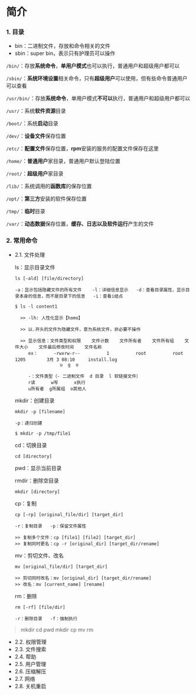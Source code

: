 # 简介
### 1. 目录
- bin：二进制文件，存放和命令相关的文件
- sbin：super bin，表示只有护理员可以操作

`/bin/`：存放**系统命令**，**单用户模式**也可以执行，普通用户和超级用户都可以

`/sbin/`：**系统环境设置**相关命令，只有**超级用户**可以使用，但有些命令普通用户可以查看

`/usr/bin/`：存放**系统命令**，单用户模式**不可以**执行，普通用户和超级用户都可以

`/usr/`：系统**软件资源**目录

`/boot/`：系统**启动**目录

`/dev/`：**设备文件**保存位置

`/etc/`：**配置文件**保存位置，**rpm**安装的服务的配置文件保存在这里

`/home/`：**普通用户**家目录，普通用户默认登陆位置

`/root/`：**超级用户**家目录

`/lib/`：系统调用的**函数库**的保存位置

`/opt/`：**第三方**安装的软件保存位置

`/tmp/`：**临时**目录

`/var/`：**动态数据**保存位置，**缓存、日志以及软件运行**产生的文件

### 2. 常用命令
- 2.1. 文件处理
  
  ls：显示目录文件
  ```
  ls [-ald] [file/directory]
  
  -a：显示包括隐藏文件的所有文件    -l：详细信息显示   -d：查看目录属性，显示目录本身的信息，而不是目录下的信息   -i：查看i结点
  
  $ ls -l content1
  
    >> -lh: 人性化显示【homo】
    
    >> 以.开头的文件为隐藏文件，意为系统文件，非必要不操作
    
    >> 显示信息：文件类型和权限    文件计数    文件所有者    文件所有组    文件大小    文件最后修改时间    文件名称
       ex：      -rwxrw-r--          1          root          root         1205        3月 3 08:10     install.log
                   u  g  o
       
       -：文件类型（- 二进制文件  d 目录  l 软链接文件）
       r读      w写      x执行
       u所有者  g所属组  o其他人
  ```
  mkdir：创建目录
  ```
  mkdir -p [filename]
  
  -p：递归创建
  
  $ mkdir -p /tmp/file1
  ```
  cd：切换目录
  ```
  cd [directory]
  ```
  pwd：显示当前目录
  
  rmdir：删除空目录
  ```
  mkdir [directory]
  ```
  cp：复制
  ```
  cp [-rp] [original_file/dir] [target_dir]
  
  -r：复制目录   -p：保留文件属性
  
  >> 复制多个文件：cp [file1] [file2] [target_dir]
  >> 复制同时更名：cp -r [original_dir] [target_dir/rename]
  ```
  mv：剪切文件、改名
  ```
  mv [original_file/dir] [target_dir]
  
  >> 剪切同时改名：mv [original_dir] [target_dir/rename]
  >> 改名：mv [current_name] [rename]
  ```
  rm：删除
  ```
  rm [-rf] [file/dir]
  
  -r：删除目录   -f：强制执行
  ```
   
  

> mkdir
> cd
> pwd
> mkdir
> cp
> mv
> rm
- 2.2. 权限管理
- 2.3. 文件搜索
- 2.4. 帮助
- 2.5. 用户管理
- 2.6. 压缩解压
- 2.7. 网络
- 2.8. 关机重启


